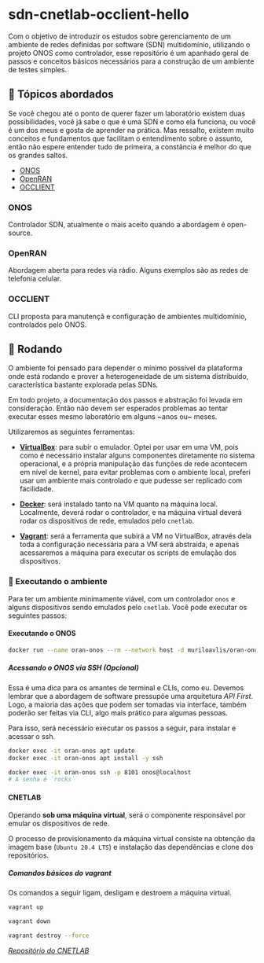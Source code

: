 # sdn-cnetlab-occlient-hello

Com o objetivo de introduzir os estudos sobre gerenciamento de um ambiente de
redes definidas por software (SDN) multidomínio, utilizando o projeto ONOS como
controlador, esse repositório é um apanhado geral de passos e conceitos básicos
necessários para a construção de um ambiente de testes simples.

## :pushpin: Tópicos abordados

Se você chegou até o ponto de querer fazer um laboratório existem duas
possibilidades, você já sabe o que é uma SDN e como ela funciona, ou você é um
dos meus e gosta de aprender na prática. Mas ressalto, existem muito conceitos e
fundamentos que facilitam o entendimento sobre o assunto, então não espere
entender tudo de primeira, a constância é melhor do que os grandes saltos.

- [ONOS](#onos)
- [OpenRAN](#openran)
- [OCCLIENT](#occlient)

### ONOS

Controlador SDN, atualmente o mais aceito quando a abordagem é open-source.

### OpenRAN

Abordagem aberta para redes via rádio. Alguns exemplos são as redes de telefonia
celular.

### OCCLIENT

CLI proposta para manutençã e configuração de ambientes multidomínio,
controlados pelo ONOS.

## :rocket: Rodando

O ambiente foi pensado para depender o mínimo possível da plataforma onde está
rodando e prover a heterogeneidade de um sistema distribuído, característica
bastante explorada pelas SDNs.

Em todo projeto, a documentação dos passos e abstração foi levada em
consideração. Então não devem ser esperados problemas ao tentar executar esses
mesmo laboratório em alguns ~anos ou~ meses.

Utilizaremos as seguintes ferramentas:

- **[VirtualBox][virtualbox]**: para subir o emulador. Optei por usar em uma VM,
pois como é necessário instalar alguns componentes diretamente no sistema
operacional, e a própria manipulação das funções de rede acontecem em nível de
kernel, para evitar problemas com o ambiente local, preferi usar um ambiente
mais controlado e que pudesse ser replicado com facilidade.

- **[Docker][docker]**: será instalado tanto na VM quanto na máquina local.
Localmente, deverá rodar o controlador, e na máquina virtual deverá rodar os
dispositivos de rede, emulados pelo `cnetlab`.

- **[Vagrant][vagrant]**: será a ferramenta que subirá a VM no VirtualBox,
através dela toda a configuração necessária para a VM será abstraída, e apenas
acessaremos a máquina para executar os scripts de emulação dos dispositivos.

### :test_tube: Executando o ambiente

Para ter um ambiente minimamente viável, com um controlador `onos` e alguns
dispositivos sendo emulados pelo `cnetlab`. Você pode executar os seguintes
passos:

#### Executando o ONOS

```bash
docker run --name oran-onos --rm --network host -d muriloavlis/oran-onos:v2.0.0
```

##### Acessando o ONOS via SSH (Opcional)

Essa é uma dica para os amantes de terminal e CLIs, como eu. Devemos lembrar que
a abordagem de software pressupõe uma arquitetura *API First*. Logo, a maioria
das ações que podem ser tomadas via interface, também poderão ser feitas via
CLI, algo mais prático para algumas pessoas.

Para isso, será necessário executar os passos a seguir, para instalar e acessar
o ssh.

```bash Habilitando o SSH
docker exec -it oran-onos apt update
docker exec -it oran-onos apt install -y ssh
```

```bash Acessando via SSH
docker exec -it oran-onos ssh -p 8101 onos@localhost
# A senha é `rocks`
```

#### CNETLAB

Operando **sob uma máquina virtual**, será o componente responsável por emular
os dispositivos de rede.

O processo de provisionamento da máquina virtual consiste na obtenção da imagem
base (`Ubuntu 20.4 LTS`) e instalação das dependências e clone dos repositórios.

##### Comandos básicos do vagrant

Os comandos a seguir ligam, desligam e destroem a máquina virtual.

```bash Ligar VM
vagrant up
```

```bash Desligar VM
vagrant down
```

```bash Destruir VM
vagrant destroy --force
```

*[Repositório do CNETLAB][cnetlab]*

<!-- Links -->
[virtualbox]: https://www.virtualbox.org/
[docker]: https://www.docker.com/get-started/
[vagrant]: https://www.vagrantup.com/
[cnetlab]: https://git.rnp.br/cnar/sdn-multicamada/emulacao/emulador-optico.git
